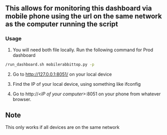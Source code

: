 ## This allows for monitoring this dashboard via mobile phone using the url on the same network as the computer running the script
### Usage
1. You will need both file locally. Run the following command for Prod dashboard
```bash
/run_dashboard.sh mobilerabbittop.py -p
```

2. Go to http://127.0.0.1:8051/ on your local device

3. Find the IP of your local device, using something like ifconfig

4. Go to http://<*IP of your computer*>:8051 on your phone from whatever browser. 

## Note
This only works if all devices are on the same network
